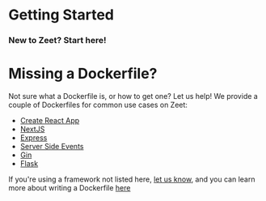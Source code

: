 # Getting Started

### New to Zeet? Start here!

# Missing a Dockerfile?
Not sure what a Dockerfile is, or how to get one? Let us help! We provide a couple of Dockerfiles for common use cases on Zeet:
 - [Create React App](https://github.com/zeet-demo/create-react-app-demo)
 - [NextJS](https://github.com/zeet-demo/nextjs-demo)
 - [Express](https://github.com/zeet-demo/node-express-demo)
 - [Server Side Events](https://github.com/zeet-demo/node-sse-example)
 - [Gin](https://github.com/zeet-demo/golang-demo)
 - [Flask](https://github.com/zeet-demo/python-flask-demo)

If you're using a framework not listed here, [let us know](https://zeet.co/contact), and you can learn more about writing a Dockerfile [here](https://docs.docker.com/engine/reference/builder/)
